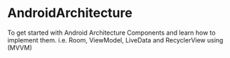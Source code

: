 # AndroidArchitecture
To get started with Android Architecture Components and learn how to implement them. i.e. Room, ViewModel, LiveData and RecyclerView using (MVVM)
